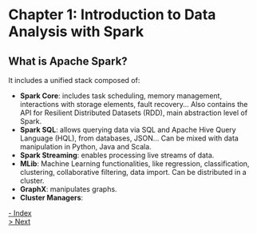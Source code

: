 # Chapter 1: Introduction to Data Analysis with Spark
## What is Apache Spark?
It includes a unified stack composed of:
 - __Spark Core__: includes task scheduling, memory management, interactions with storage elements, fault recovery… Also contains the API for Resilient Distributed Datasets (RDD), main abstraction level of Spark.
 - __Spark SQL__: allows querying data via SQL and Apache Hive Query Language (HQL), from databases, JSON… Can be mixed with data manipulation in Python, Java and Scala.
 - __Spark Streaming__: enables processing live streams of data.
 - __MLib__: Machine Learning functionalities, like regression, classification, clustering, collaborative filtering, data import. Can be distributed in a cluster.
 - __GraphX__: manipulates graphs.
 - __Cluster Managers__:


[- Index](./Spark.md)  
[> Next](./Spark_chapter2.md)  
